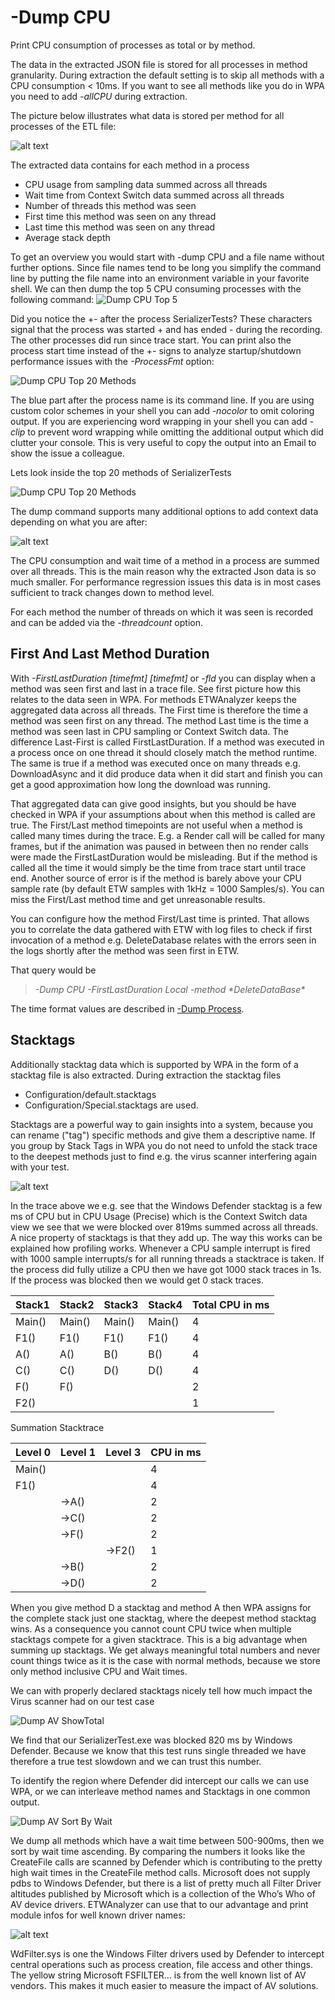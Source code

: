 # -Dump CPU
Print CPU consumption of processes as total or by method. 

The data in the extracted JSON file is stored for all processes in method granularity. During extraction the default setting is to skip all 
methods with a CPU consumption < 10ms. If you want to see all methods like you do in WPA you need to add *-allCPU* during extraction.

The picture below illustrates what data is stored per method for all processes of the ETL file: 

![alt text](Images/CPUTimeFirstLast.png "CPU Time First Last")

The extracted data contains for each method in a process
- CPU usage from sampling data summed across all threads
- Wait time from Context Switch data summed across all threads
- Number of threads this method was seen
- First time this method was seen on any thread
- Last time this method was seen on any thread
- Average stack depth

To get an overview you would start with -dump CPU and a file name without further options. Since file names tend to be long you simplify
the command line by putting the file name into an environment variable in your favorite shell. We can then dump the top 5 CPU consuming processes
with the following command:
![](Images/DumpCPUTop5.png "Dump CPU Top 5")

Did you notice the +- after the process SerializerTests? These characters signal that the process was started + and has ended - during 
the recording. The other processes did run since trace start. You can print also the process start time instead of the +- signs to analyze 
startup/shutdown performance issues with the *-ProcessFmt* option:


![](Images/DumpCPUTopN1ProcessFmt.png "Dump CPU Top 20 Methods")

The blue part after the process name is its command line. If you are using custom color schemes in your shell you can add *-nocolor* to omit coloring output.
If you are experiencing word wrapping in your shell you can add *-clip* to prevent word wrapping while omitting the additional output which did clutter
your console. This is very useful to copy the output into an Email to show the issue a colleague.

Lets look inside the top 20 methods of SerializerTests

![](Images/DumpCPUTop20Methods.png "Dump CPU Top 20 Methods")

The dump command supports many additional options to add context data depending on what you are after:

![alt text](Images/DumpCPU_All.png "Dump CPU All")

The CPU consumption and wait time of a method in a process are summed over all threads. This is the main reason 
why the extracted Json data is so much smaller. For performance regression issues this data is in most cases sufficient
to track changes down to method level.

For each method the number of threads on which it was seen is recorded and can be added via the *-threadcount* option.

## First And Last Method Duration
With *-FirstLastDuration [timefmt] [timefmt]* or *-fld* you can display when a method was seen first and last in a trace file. 
See first picture how this relates to the data seen in WPA. For methods ETWAnalyzer keeps the aggregated data
across all threads. The First time is therefore the time a method was seen first on any thread. The method Last time
is the time a method was seen last in CPU sampling or Context Switch data. The difference Last-First is called FirstLastDuration.
If a method was executed in a process once on one thread it should closely match the method runtime. 
The same is true if a method was executed once on many threads e.g. DownloadAsync and it did produce data when it did start and finish you 
can get a good approximation how long the download was running. 

That aggregated data can give good insights, but you should be have checked in WPA if your assumptions about when this method is called
are true. The First/Last method timepoints are not useful when a method is called many times during the trace. E.g. a Render call 
will be called for many frames, but if the animation was paused in between then no render calls were made the FirstLastDuration would be misleading.
But if the method is called all the time it would simply be the time from trace start until trace end. Another source of error is if the method
is barely above your CPU sample rate (by default ETW samples with 1kHz = 1000 Samples/s). You can miss the First/Last method time and get 
unreasonable results. 

You can configure how the method First/Last time is printed. That allows you to correlate the
data gathered with ETW with log files to check if first invocation of a method e.g. DeleteDatabase relates with the errors seen in the 
logs shortly after the method was seen first in ETW. 

That query would be 

>*-Dump CPU -FirstLastDuration Local -method \*DeleteDataBase\**

The time format values are described in [-Dump Process](DumpProcessCommand.md).

## Stacktags

Additionally stacktag data which is supported by WPA in the form of a stacktag file is also extracted. During extraction the stacktag files
- Configuration/default.stacktags
- Configuration/Special.stacktags
are used.

Stacktags are a powerful way to gain insights into a system, because you can rename ("tag") specific methods and give them a descriptive name. 
If you group by Stack Tags in WPA you do not need to unfold the stack trace to the deepest methods just to find e.g. the virus scanner 
interfering again with your test. 


![alt text](Images\StackTags.png "StackTags")


In the trace above we e.g. see that the Windows Defender stacktag is a few ms of CPU but in CPU Usage (Precise) which is the Context Switch data
view we see that we were blocked over 819ms summed across all threads. A nice property of stacktags is that they add up. The way this works 
can be explained how profiling works. Whenever a CPU sample interrupt is fired with 1000 sample interrupts/s for all running threads a stacktrace is
taken. If the process did fully utilize a CPU then we have got 1000 stack traces in 1s. If the process was blocked then we would get 0 stack 
traces. 

| Stack1      | Stack2      | Stack3     | Stack4      | Total CPU in ms   |
| ----------- | ----------- | -----------| ----------- | --------------    |
| Main()      | Main()      | Main()     | Main()      | 4  |
| F1()        | F1()        | F1()       | F1()        | 4 |
| A()         | A()         | B()        | B()         | 4|
| C()         | C()         | D()        | D()         | 4|
| F()         | F()         | |          | 2           |  |
| F2()        |             | |          | 1           |  |

Summation Stacktrace

| Level 0     | Level 1     | Level 3      | CPU in ms |
| ----------- | ----------- |  ----------- | --------- |
| Main()      |             |              | 4         |
| F1()        |             |              | 4         |
|             | ->A()       |              | 2         |
|             |  ->C()      |              | 2         |
|             | ->F()       |              | 2         |
|             | | ->F2()    | 1            |           
|             | ->B()       |              | 2         |
|             | ->D()       |              | 2         |

When you give method D a stacktag and method A then WPA assigns for the complete stack just one stacktag, where the deepest method 
stacktag wins. As a consequence you cannot count CPU twice when multiple stacktags compete for a given stacktrace.
This is a big advantage when summing up stacktags. We get always meaningful total numbers and never count things twice as it is the 
case with normal methods, because we store only method inclusive CPU and Wait times. 

We can with properly declared stacktags nicely tell how much impact the Virus scanner had on our test case

![](Images\DumpCPUAVShowTotal.png "Dump AV ShowTotal")


We find that our SerializerTest.exe was blocked 820 ms by Windows Defender. 
Because we know that this test runs single threaded we have therefore a true test 
slowdown and we can trust this number. 

To identify the region where Defender did intercept our calls we can use WPA, or we can interleave method names and Stacktags in one common output. 

![](Images\DumpCPUAV_SortByWait.png "Dump AV Sort By Wait")

We dump all methods which have a wait time between 500-900ms, then we sort by wait time ascending. 
By comparing the numbers it looks like the CreateFile calls are scanned by Defender which is contributing
to the pretty high wait times in the CreateFile method calls. Microsoft does not supply pdbs to Windows Defender,
but there is a list of pretty much all Filter Driver altitudes published by Microsoft which is a collection
of the Who’s Who of AV device drivers. ETWAnalyzer can use that to our advantage and print module infos for well known
driver names:

![alt text](Images/WindowsDefender_SMI.png)

WdFilter.sys is one the Windows Filter drivers used by Defender to intercept central operations such as process creation, file 
access and other things. The yellow string Microsoft FSFILTER... is from the well known list of AV vendors. This makes it much 
easier to measure the impact of AV solutions. 

